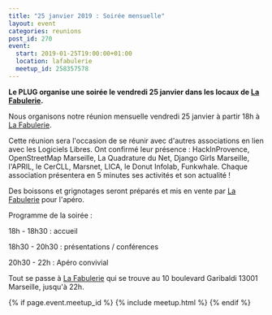 ```yaml
---
title: "25 janvier 2019 : Soirée mensuelle"
layout: event
categories: reunions
post_id: 270
event:
  start: 2019-01-25T19:00:00+01:00
  location: lafabulerie
  meetup_id: 258357578
---
```


**Le PLUG organise une soirée le vendredi 25 janvier dans les locaux de [La Fabulerie](https://lafabulerie.com).**


Nous organisons notre réunion mensuelle vendredi 25 janvier à partir 18h à [La Fabulerie](https://lafabulerie.com).

Cette réunion sera l'occasion de se réunir avec d'autres associations en lien avec les Logiciels Libres.
Ont confirmé leur présence : HackInProvence, OpenStreetMap Marseille, La Quadrature du Net, Django Girls Marseille, l'APRIL, le CerCLL, Marsnet, LICA, le Donut Infolab, Funkwhale.
Chaque association présentera en 5 minutes ses activités et son actualité !

Des boissons et grignotages seront préparés et mis en vente par [La Fabulerie](https://lafabulerie.com) pour l'apéro.

Programme de la soirée :

18h - 18h30 : accueil

18h30 - 20h30 : présentations / conférences

20h30 - 22h : Apéro convivial

Tout se passe à [La Fabulerie](https://lafabulerie.com) qui se trouve au 10 boulevard Garibaldi 13001 Marseille, jusqu'à 22h.

{% if page.event.meetup_id %}
  {% include meetup.html %}
{% endif %}
